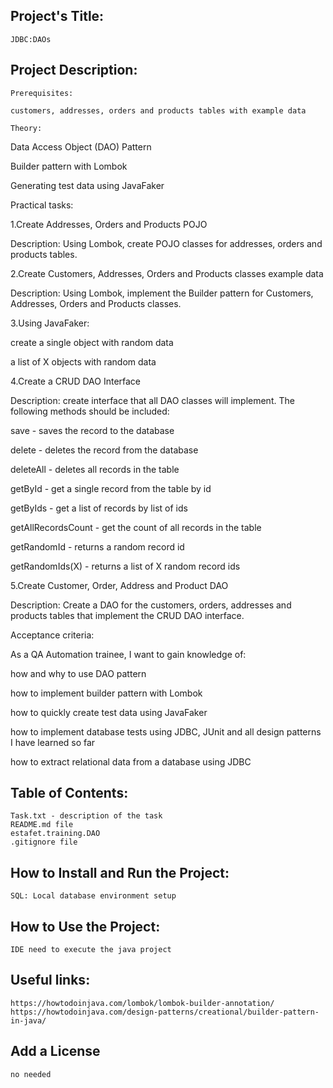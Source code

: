 ## Project's Title:
	JDBC:DAOs

## Project Description:
	Prerequisites:

	customers, addresses, orders and products tables with example data

	Theory:

Data Access Object (DAO) Pattern

Builder pattern with Lombok

Generating test data using JavaFaker

Practical tasks:


1.Create Addresses, Orders and Products POJO

Description: Using Lombok, create POJO classes for addresses, orders and products tables.


2.Create Customers, Addresses, Orders and Products classes example data 

Description: Using Lombok, implement the Builder pattern for Customers, Addresses, Orders and Products classes. 


3.Using JavaFaker:

create a single object with random data

a list of X objects with random data



4.Create a CRUD DAO Interface

Description:  create interface that all DAO classes will implement. The following methods should be included:

save - saves the record to the database

delete - deletes the record from the database

deleteAll - deletes all records in the table

getById - get a single record from the table by id

getByIds - get a list of records by list of ids

getAllRecordsCount - get the count of all records in the table

getRandomId - returns a random record id

getRandomIds(X) - returns a list of X random record ids


5.Create Customer, Order, Address and Product DAO

Description: Create a DAO for the customers, orders,
addresses and products tables that implement the CRUD DAO interface.


Acceptance criteria:

As a QA Automation trainee, I want to gain knowledge of:

how and why to use DAO pattern 

how to implement builder pattern with Lombok 

how to quickly create test data using JavaFaker

how to implement database tests using JDBC, JUnit and all design patterns I have learned so far

how to extract relational data from a database using JDBC


## Table of Contents:
	Task.txt - description of the task
	README.md file
	estafet.training.DAO
	.gitignore file

## How to Install and Run the Project:
	SQL: Local database environment setup
	 
## How to Use the Project:
	IDE need to execute the java project

## Useful links:
	https://howtodoinjava.com/lombok/lombok-builder-annotation/
	https://howtodoinjava.com/design-patterns/creational/builder-pattern-in-java/

## Add a License
	no needed



